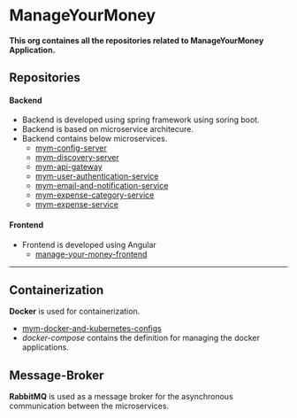 # ManageYourMoney

#### This org containes all the repositories related to ManageYourMoney Application.

## Repositories
#### Backend
  - Backend is developed using spring framework using soring boot.
  - Backend is based on microservice architecure.
  - Backend contains below microservices.
    - [mym-config-server](https://github.com/manage-your-money-org/mym-config-server)
    - [mym-discovery-server](https://github.com/manage-your-money-org/mym-discovery-server)
    - [mym-api-gateway](https://github.com/manage-your-money-org/mym-api-gateway)
    - [mym-user-authentication-service](https://github.com/manage-your-money-org/mym-user-authentication-service)
    - [mym-email-and-notification-service](https://github.com/manage-your-money-org/mym-email-and-notification-service)
    - [mym-expense-category-service](https://github.com/manage-your-money-org/mym-expense-category-service)
    - [mym-expense-service](https://github.com/manage-your-money-org/mym-expense-service)
   
#### Frontend
- Frontend is developed using Angular
  - [manage-your-money-frontend](https://github.com/manage-your-money-org/manage-your-money-frontend)

---

## Containerization
**Docker** is used for containerization.
- [mym-docker-and-kubernetes-configs](https://github.com/manage-your-money-org/mym-docker-and-kubernetes-configs)
- *docker-compose* contains the definition for managing the docker applications.

## Message-Broker
**RabbitMQ** is used as a message broker for the asynchronous communication between the microservices.
